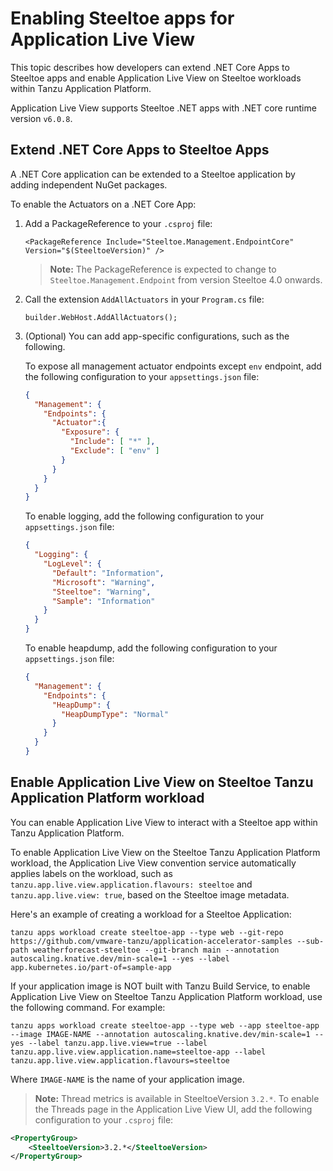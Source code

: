 # Enabling Steeltoe apps for Application Live View

This topic describes how developers can extend .NET Core Apps to Steeltoe apps and enable
Application Live View on Steeltoe workloads within Tanzu Application Platform.

Application Live View supports Steeltoe .NET apps with .NET core runtime version `v6.0.8`.

## <a id="extend-net-apps-steeltoe"></a>Extend .NET Core Apps to Steeltoe Apps

A .NET Core application can be extended to a Steeltoe application by adding independent NuGet packages.

To enable the Actuators on a .NET Core App:

1. Add a PackageReference to your `.csproj` file:

    ```
    <PackageReference Include="Steeltoe.Management.EndpointCore" Version="$(SteeltoeVersion)" />
    ```

    >**Note:** The PackageReference is expected to change to `Steeltoe.Management.Endpoint` from version Steeltoe 4.0 onwards.

2. Call the extension `AddAllActuators` in your `Program.cs` file:

    ```
    builder.WebHost.AddAllActuators();
    ```

3. (Optional) You can add app-specific configurations, such as the following.

    To expose all management actuator endpoints except `env` endpoint, add the following configuration to your `appsettings.json` file:

    ```json
    {
      "Management": {
        "Endpoints": {
          "Actuator":{
            "Exposure": {
              "Include": [ "*" ],
              "Exclude": [ "env" ]
            }
          }
        }
      }
    }
    ```

    To enable logging, add the following configuration to your `appsettings.json` file:

    ```json
    {
      "Logging": {
        "LogLevel": {
          "Default": "Information",
          "Microsoft": "Warning",
          "Steeltoe": "Warning",
          "Sample": "Information"
        }
      }
    }
    ```

    To enable heapdump, add the following configuration to your `appsettings.json` file:

    ```json
    {
      "Management": {
        "Endpoints": {
          "HeapDump": {
            "HeapDumpType": "Normal"
          }
        }
      }
    }
    ```

## <a id="enable-app-live-view-steeltoe"></a>Enable Application Live View on Steeltoe Tanzu Application Platform workload

You can enable Application Live View to interact with a Steeltoe app within Tanzu Application Platform.

To enable Application Live View on the Steeltoe Tanzu Application Platform workload, the Application Live View convention service automatically applies labels on the workload, such as `tanzu.app.live.view.application.flavours: steeltoe` and `tanzu.app.live.view: true`, based on the Steeltoe image metadata.

Here's an example of creating a workload for a Steeltoe Application:

```console
tanzu apps workload create steeltoe-app --type web --git-repo https://github.com/vmware-tanzu/application-accelerator-samples --sub-path weatherforecast-steeltoe --git-branch main --annotation autoscaling.knative.dev/min-scale=1 --yes --label app.kubernetes.io/part-of=sample-app
```

If your application image is NOT built with Tanzu Build Service, to enable Application Live View on Steeltoe Tanzu Application Platform workload, use the following command. For example:

```console
tanzu apps workload create steeltoe-app --type web --app steeltoe-app --image IMAGE-NAME --annotation autoscaling.knative.dev/min-scale=1 --yes --label tanzu.app.live.view=true --label tanzu.app.live.view.application.name=steeltoe-app --label tanzu.app.live.view.application.flavours=steeltoe
```

Where `IMAGE-NAME` is the name of your application image.

>**Note:** Thread metrics is available in SteeltoeVersion `3.2.*`. To enable the Threads page in the Application Live View UI, add the following configuration to your `.csproj` file:

```xml
<PropertyGroup>
    <SteeltoeVersion>3.2.*</SteeltoeVersion>
</PropertyGroup>
```
